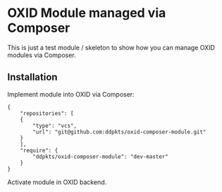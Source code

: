 OXID Module managed via Composer
====================

This is just a test module / skeleton to show how you can manage OXID modules via Composer.

Installation
------------

Implement module into OXID via Composer:

    {
        "repositories": [
        {
            "type": "vcs",
            "url": "git@github.com:ddpkts/oxid-composer-module.git"
        }
        ],
        "require": {
            "ddpkts/oxid-composer-module": "dev-master"
        }
    }

Activate module in OXID backend.
